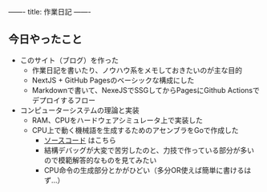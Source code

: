 ——-
title: 作業日記
——-

## 今日やったこと

- このサイト（ブログ）を作った
    - 作業日記を書いたり、ノウハウ系をメモしておきたいのが主な目的
    - NextJS + GitHub Pagesのベーシックな構成にした
    - Markdownで書いて、NexeJSでSSGしてからPagesにGithub Actionsでデプロイするフロー
- コンピューターシステムの理論と実装
    - RAM、CPUをハードウェアシミュレータ上で実装した
    - CPU上で動く機械語を生成するためのアセンブラをGoで作成した
        - [ソースコード](https://github.com/tattsun/nand2tetris/tree/main/06/assembler) はこちら
        - 結構デバッグが大変で苦労したのと、力技で作っている部分が多いので模範解答的なものを見てみたい
        - CPU命令の生成部分とかがひどい（多分OR使えば簡単に書けるはず…）
  